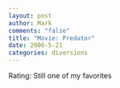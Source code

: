```yaml
--- 
layout: post
author: Mark
comments: "false"
title: "Movie: Predator"
date: 2006-5-21
categories: diversions
---
```

Rating: Still one of my favorites
